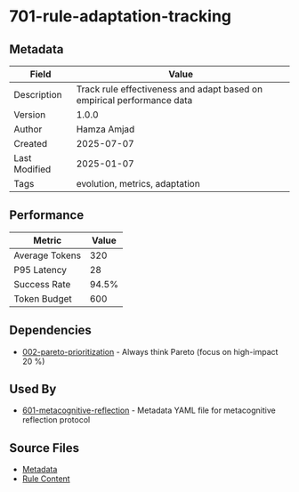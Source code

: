 # 701-rule-adaptation-tracking

## Metadata

| Field | Value |
|-------|-------|
| Description | Track rule effectiveness and adapt based on empirical performance data |
| Version | 1.0.0 |
| Author | Hamza Amjad |
| Created | 2025-07-07 |
| Last Modified | 2025-01-07 |
| Tags | evolution, metrics, adaptation |

## Performance

| Metric | Value |
|--------|-------|
| Average Tokens | 320 |
| P95 Latency | 28 |
| Success Rate | 94.5% |
| Token Budget | 600 |

## Dependencies

- [002-pareto-prioritization](002-pareto-prioritization.md) - Always think Pareto (focus on high-impact 20 %)

## Used By

- [601-metacognitive-reflection](601-metacognitive-reflection.md) - Metadata YAML file for metacognitive reflection protocol

## Source Files

- [Metadata](700-evolution/701-rule-adaptation-tracking.yaml)
- [Rule Content](700-evolution/701-rule-adaptation-tracking.mdc)